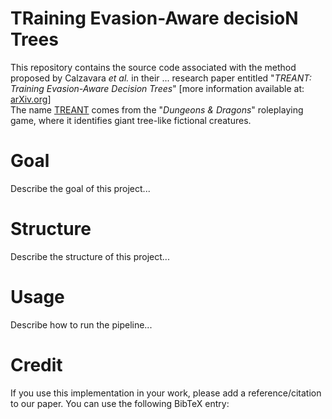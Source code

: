 # TRaining Evasion-Aware decisioN Trees 

This repository contains the source code associated with the method proposed by Calzavara _et al._ in their ... research paper entitled "_TREANT: Training Evasion-Aware Decision Trees_" \[more information available at: <a href="https://arxiv.org/abs/1907.01197" target="_blank">arXiv.org</a>]<br />
The name [TREANT](https://en.wikipedia.org/wiki/Treant) comes from the "_Dungeons & Dragons_" roleplaying game, where it identifies giant tree-like fictional creatures.

# Goal

Describe the goal of this project...

# Structure

Describe the structure of this project...

# Usage

Describe how to run the pipeline...

# Credit

If you use this implementation in your work, please add a reference/citation to our paper. You can use the following BibTeX entry:
